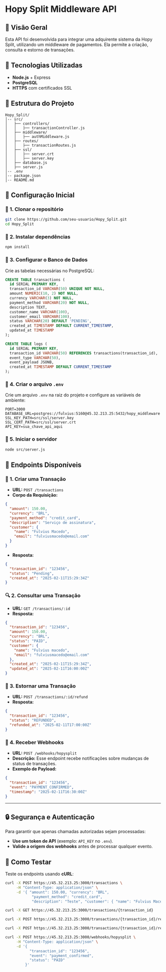 # Hopy Split Middleware API

## 📌 Visão Geral
Esta API foi desenvolvida para integrar uma adquirente sistema da Hopy Split, utilizando um middleware de pagamentos.
Ela permite a criação, consulta e estorno de transações.

## 🚀 Tecnologias Utilizadas
- **Node.js** + Express
- **PostgreSQL**
- **HTTPS** com certificados SSL

## 📂 Estrutura do Projeto
```
Hopy_Split/
│-- src/
│   ├── controllers/
│   │   ├── transactionController.js
│   ├── middleware/
│   │   ├── authMiddleware.js
│   ├── routes/
│   │   ├── transactionRoutes.js
│   ├── ssl/
│   │   ├── server.crt
│   │   ├── server.key
│   ├── database.js
│   ├── server.js
│-- .env
│-- package.json
│-- README.md
```

## 📜 Configuração Inicial

### 🔹 **1. Clonar o repositório**
```sh
git clone https://github.com/seu-usuario/Hopy_Split.git
cd Hopy_Split
```

### 🔹 **2. Instalar dependências**
```sh
npm install
```

### 🔹 **3. Configurar o Banco de Dados**
Crie as tabelas necessárias no PostgreSQL:
```sql
CREATE TABLE transactions (
  id SERIAL PRIMARY KEY,
  transaction_id VARCHAR(50) UNIQUE NOT NULL,
  amount NUMERIC(10, 2) NOT NULL,
  currency VARCHAR(3) NOT NULL,
  payment_method VARCHAR(20) NOT NULL,
  description TEXT,
  customer_name VARCHAR(100),
  customer_email VARCHAR(100),
  status VARCHAR(20) DEFAULT 'PENDING',
  created_at TIMESTAMP DEFAULT CURRENT_TIMESTAMP,
  updated_at TIMESTAMP
);

CREATE TABLE logs (
  id SERIAL PRIMARY KEY,
  transaction_id VARCHAR(50) REFERENCES transactions(transaction_id),
  event_type VARCHAR(50),
  event_payload JSONB,
  created_at TIMESTAMP DEFAULT CURRENT_TIMESTAMP
);
```

### 🔹 **4. Criar o arquivo `.env`**
Crie um arquivo `.env` na raiz do projeto e configure as variáveis de ambiente:
```env
PORT=3000
DATABASE_URL=postgres://fulvius:5160@45.32.213.25:5432/hopy_middleware
SSL_KEY_PATH=src/ssl/server.key
SSL_CERT_PATH=src/ssl/server.crt
API_KEY=sua_chave_api_aqui
```

### 🔹 **5. Iniciar o servidor**
```sh
node src/server.js
```
## 📡 Endpoints Disponíveis

### 📝 **1. Criar uma Transação**
- **URL:** `POST /transactions`
- **Corpo da Requisição:**
```json
{
  "amount": 150.00,
  "currency": "BRL",
  "payment_method": "credit_card",
  "description": "Serviço de assinatura",
  "customer": {
    "name": "Fulvius Macedo",
    "email": "fulviusmacedo@email.com"
  }
}
```
- **Resposta:**
```json
{
  "transaction_id": "123456",
  "status": "Pending",
  "created_at": "2025-02-11T15:29:34Z"
}
```

### 🔍 **2. Consultar uma Transação**
- **URL:** `GET /transactions/:id`
- **Resposta:**
```json
{
  "transaction_id": "123456",
  "amount": 150.00,
  "currency": "BRL",
  "status": "PAID",
  "customer": {
    "name": "Fulvius macedo",
    "email": "fulviusmacedo@email.com"
  },
  "created_at": "2025-02-11T15:29:34Z",
  "updated_at": "2025-02-11T16:00:00Z"
}
```

### 🔄 **3. Estornar uma Transação**
- **URL:** `POST /transactions/:id/refund`
- **Resposta:**
```json
{
  "transaction_id": "123456",
  "status": "REFUNDED",
  "refunded_at": "2025-02-11T17:00:00Z"
}
```

### 📩 **4. Receber Webhooks**
- **URL:** `POST /webhooks/hopysplit`
- **Descrição:** Esse endpoint recebe notificações sobre mudanças de status de transações.
- **Exemplo de Payload:**
```json
{
  "transaction_id": "123456",
  "event": "PAYMENT_CONFIRMED",
  "timestamp": "2025-02-11T16:30:00Z"
}
```

---

## 🔒 Segurança e Autenticação
Para garantir que apenas chamadas autorizadas sejam processadas:
- **Use um token de API** (exemplo: `API_KEY` no `.env`).
- **Valide a origem dos webhooks** antes de processar qualquer evento.

## 🚀 Como Testar
Teste os endpoints usando **cURL**:
```sh
curl -X POST https://45.32.213.25:3000/transactions \
     -H "Content-Type: application/json" \
     -d '{ "amount": 150.00, "currency": "BRL",
            "payment_method": "credit_card",
            "description": "Teste", "customer": { "name": "Fulvius Macedo", "email": "fulviusmacedo@email.com" } }'
```
```sh
curl -X GET https://45.32.213.25:3000/transactions/{transaction_id}

```
```sh
curl -X POST https://45.32.213.25:3000/transactions/{transaction_id}/refund

```
```sh
curl -X POST https://45.32.213.25:3000/transactions/{transaction_id}/refund

```
```sh
curl -X POST https://45.32.213.25:3000/webhooks/hopysplit \
     -H "Content-Type: application/json" \
     -d '{
           "transaction_id": "123456",
           "event": "payment_confirmed",
           "status": "PAID"
         }'
```
